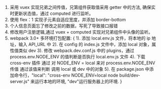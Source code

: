 1. 采用 vuex 实现兄弟之间传值，兄第组件获取值采用 getter 中的方法, 确保实时更新状态值，通过 computed 进行监听。
2. 使用 flex：1 实现子元素自适应宽度，并添加 border-bottom
3. 个人信息页面忘了修改之前的数据，写死了导致接口报错
4. 修改用户注册逻辑,通过 vuex + computed 实现对兄弟组件中头像的监听。
5. webpack 3.0+ 多环境打包配置: {
   1). 添加 local.env.js 文件，将本地的 ip 地址，输入 API_URL 中
   2). 在 config 的 index.js 文件中，添加 local 对象，属性值类似 dev
   3). 修改 webpack.dev.conf.js 中的 plugins，通过 process.env.NODE_ENV 的值判断是否执行 local.env.js 文件
   4). 下载 cross-env 插件 通过 对 NODE_ENV = local 来对 process.env.NODE_ENV 传值
   通过该值来判断 调用 local 或 dev 中的对象
   5). 在 package.json 中添加命令行，"local": "cross-env NODE_ENV=local node build/dev-server.js" 来运行本地的环境, "dev"运行服务器上的环境.
   }
